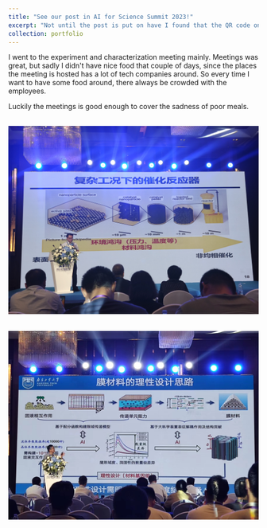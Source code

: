 ```yaml
---
title: "See our post in AI for Science Summit 2023!"
excerpt: "Not until the post is put on have I found that the QR code on it is expired lol, so I made a patch. <br/><img src='/images/AI4S_1.jpg' width='60%'>"
collection: portfolio
---
```

I went to the experiment and characterization meeting mainly. Meetings was great, but sadly I didn't have nice food that couple of days, since the places the meeting is hosted has a lot of tech companies around. So every time I want to have some food around, there always be crowded with the employees. 

Luckily the meetings is good enough to cover the sadness of poor meals.

<br/><img src='/images/AI4S_2.jpg'>

<br/><img src='/images/AI4S_3.jpg'>